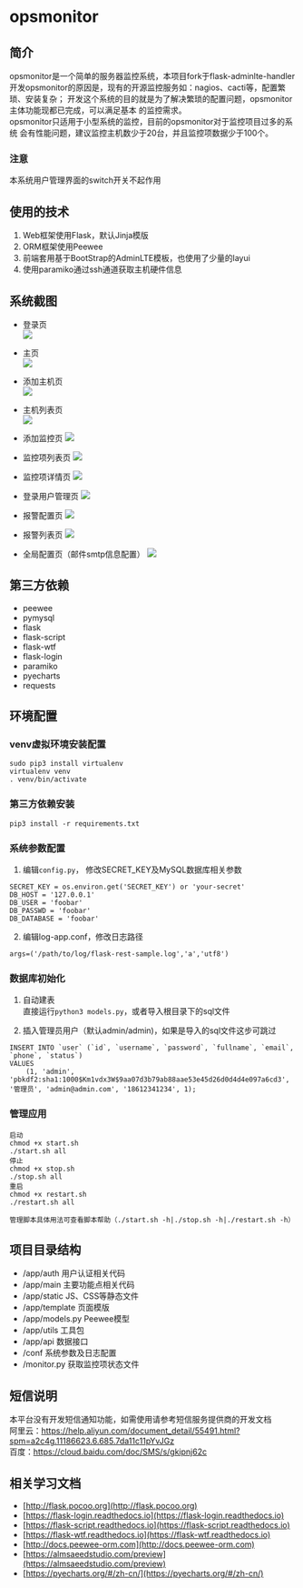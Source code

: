 # opsmonitor
## 简介
opsmonitor是一个简单的服务器监控系统，本项目fork于flask-adminlte-handler  
开发opsmonitor的原因是，现有的开源监控服务如：nagios、cacti等，配置繁琐、安装复杂；
开发这个系统的目的就是为了解决繁琐的配置问题，opsmonitor主体功能现都已完成，可以满足基本
的监控需求。  
opsmonitor只适用于小型系统的监控，目前的opsmonitor对于监控项目过多的系统
会有性能问题，建议监控主机数少于20台，并且监控项数据少于100个。 

### 注意
本系统用户管理界面的switch开关不起作用

## 使用的技术
1. Web框架使用Flask，默认Jinja模版
2. ORM框架使用Peewee
3. 前端套用基于BootStrap的AdminLTE模板，也使用了少量的layui
4. 使用paramiko通过ssh通道获取主机硬件信息

## 系统截图
- 登录页  
![](./images/login.png)

- 主页  
![](./images/index.png)

- 添加主机页  
![](./images/addhost.png)  

- 主机列表页  
![](./images/hostlist.png)
  
- 添加监控页
![](./images/addmonitor.png)
  
- 监控项列表页
![](./images/itemstatus.png)
  
- 监控项详情页
![](./images/itemdetail.png)
  
- 登录用户管理页
![](./images/user.png)
  
- 报警配置页
![](./images/notify.png)
  
- 报警列表页
![](./images/notifylist.png)
  
- 全局配置页（邮件smtp信息配置）
![](./images/global.png)


## 第三方依赖
- peewee
- pymysql
- flask
- flask-script
- flask-wtf
- flask-login
- paramiko
- pyecharts
- requests


## 环境配置
### venv虚拟环境安装配置
```
sudo pip3 install virtualenv
virtualenv venv
. venv/bin/activate
```

### 第三方依赖安装
```
pip3 install -r requirements.txt

```
### 系统参数配置
1. 编辑`config.py`， 修改SECRET_KEY及MySQL数据库相关参数
```
SECRET_KEY = os.environ.get('SECRET_KEY') or 'your-secret'
DB_HOST = '127.0.0.1'
DB_USER = 'foobar'
DB_PASSWD = 'foobar'
DB_DATABASE = 'foobar'
```

2. 编辑log-app.conf，修改日志路径
```
args=('/path/to/log/flask-rest-sample.log','a','utf8')
```

### 数据库初始化
1. 自动建表  
直接运行`python3 models.py`，或者导入根目录下的sql文件

2. 插入管理员用户（默认admin/admin)，如果是导入的sql文件这步可跳过
```
INSERT INTO `user` (`id`, `username`, `password`, `fullname`, `email`, `phone`, `status`)
VALUES
	(1, 'admin', 'pbkdf2:sha1:1000$Km1vdx3W$9aa07d3b79ab88aae53e45d26d0d4d4e097a6cd3', '管理员', 'admin@admin.com', '18612341234', 1);
```

### 管理应用
```
启动
chmod +x start.sh
./start.sh all
停止
chmod +x stop.sh
./stop.sh all
重启
chmod +x restart.sh
./restart.sh all

管理脚本具体用法可查看脚本帮助（./start.sh -h|./stop.sh -h|./restart.sh -h）
```


## 项目目录结构 
- /app/auth  用户认证相关代码
- /app/main  主要功能点相关代码
- /app/static  JS、CSS等静态文件
- /app/template  页面模版
- /app/models.py  Peewee模型
- /app/utils  工具包
- /app/api  数据接口  
- /conf  系统参数及日志配置
- /monitor.py 获取监控项状态文件


## 短信说明
本平台没有开发短信通知功能，如需使用请参考短信服务提供商的开发文档  
阿里云：https://help.aliyun.com/document_detail/55491.html?spm=a2c4g.11186623.6.685.7da11c11pYvJGz  
百度：https://cloud.baidu.com/doc/SMS/s/gkipnj62c


## 相关学习文档
- [http://flask.pocoo.org](http://flask.pocoo.org)
- [https://flask-login.readthedocs.io](https://flask-login.readthedocs.io)
- [https://flask-script.readthedocs.io](https://flask-script.readthedocs.io)
- [https://flask-wtf.readthedocs.io](https://flask-wtf.readthedocs.io)
- [http://docs.peewee-orm.com](http://docs.peewee-orm.com)
- [https://almsaeedstudio.com/preview](https://almsaeedstudio.com/preview)
- [https://pyecharts.org/#/zh-cn/](https://pyecharts.org/#/zh-cn/)
